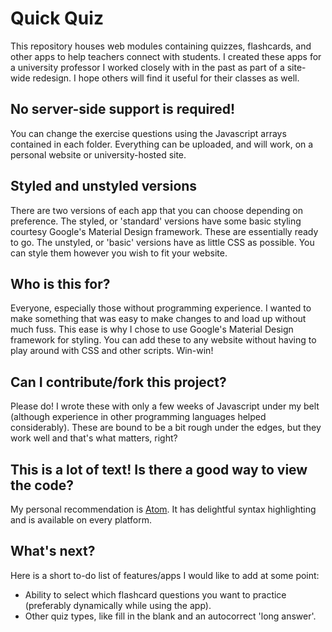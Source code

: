# Quick Quiz

This repository houses web modules containing quizzes, flashcards, and other apps to help teachers connect with students. I created these apps for a university professor I worked closely with in the past as part of a site-wide redesign. I hope others will find it useful for their classes as well.

## No server-side support is required!

You can change the exercise questions using the Javascript arrays contained in each folder. Everything can be uploaded, and will work, on a personal website or university-hosted site.

## Styled and unstyled versions
There are two versions of each app that you can choose depending on preference. The styled, or 'standard' versions have some basic styling courtesy Google's Material Design framework. These are essentially ready to go. The unstyled, or 'basic' versions have as little CSS as possible. You can style them however you wish to fit your website.

## Who is this for?

Everyone, especially those without programming experience. I wanted to make something that was easy to make changes to and load up without much fuss. This ease is why I chose to use Google's Material Design framework for styling. You can add these to any website without having to play around with CSS and other scripts. Win-win!

## Can I contribute/fork this project?

Please do! I wrote these with only a few weeks of Javascript under my belt (although experience in other programming languages helped considerably). These are bound to be a bit rough under the edges, but they work well and that's what matters, right?

## This is a lot of text! Is there a good way to view the code?

My personal recommendation is [Atom](https://atom.io/). It has delightful syntax highlighting and is available on every platform.

## What's next?
Here is a short to-do list of features/apps I would like to add at some point:
* Ability to select which flashcard questions you want to practice (preferably dynamically while using the app).
* Other quiz types, like fill in the blank and an autocorrect 'long answer'.
